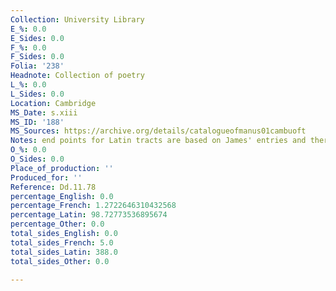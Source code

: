 ```yaml
---
Collection: University Library
E_%: 0.0
E_Sides: 0.0
F_%: 0.0
F_Sides: 0.0
Folia: '238'
Headnote: Collection of poetry
L_%: 0.0
L_Sides: 0.0
Location: Cambridge
MS_Date: s.xiii
MS_ID: '188'
MS_Sources: https://archive.org/details/catalogueofmanus01cambuoft
Notes: end points for Latin tracts are based on James' entries and therefore approximate
O_%: 0.0
O_Sides: 0.0
Place_of_production: ''
Produced_for: ''
Reference: Dd.11.78
percentage_English: 0.0
percentage_French: 1.2722646310432568
percentage_Latin: 98.72773536895674
percentage_Other: 0.0
total_sides_English: 0.0
total_sides_French: 5.0
total_sides_Latin: 388.0
total_sides_Other: 0.0

---
```

